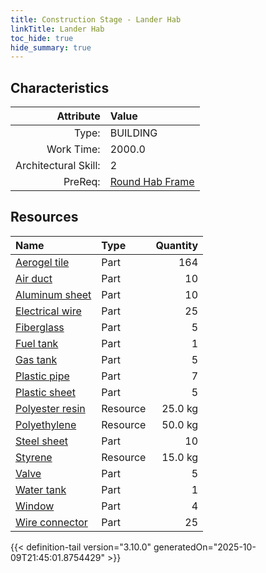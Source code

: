 ```yaml
---
title: Construction Stage - Lander Hab
linkTitle: Lander Hab
toc_hide: true
hide_summary: true
---
```

<!-- This is generated by the MarsSim HelpGenertor, do not edit. -->

## Characteristics

| Attribute      | Value |
|--------:|:------|
|Type:|BUILDING|
|Work Time:|2000.0|
|Architectural Skill:|2|
|PreReq:|[Round Hab Frame](/docs/definitions/construction/round-hab-frame)|

## Resources

| Name | Type | Quantity |
|:-----|:-----|-----:|
|[Aerogel tile](/docs/definitions/part/aerogel-tile)|Part|164|
|[Air duct](/docs/definitions/part/air-duct)|Part|10|
|[Aluminum sheet](/docs/definitions/part/aluminum-sheet)|Part|10|
|[Electrical wire](/docs/definitions/part/electrical-wire)|Part|25|
|[Fiberglass](/docs/definitions/part/fiberglass)|Part|5|
|[Fuel tank](/docs/definitions/part/fuel-tank)|Part|1|
|[Gas tank](/docs/definitions/part/gas-tank)|Part|5|
|[Plastic pipe](/docs/definitions/part/plastic-pipe)|Part|7|
|[Plastic sheet](/docs/definitions/part/plastic-sheet)|Part|5|
|[Polyester resin](/docs/definitions/resource/polyester-resin)|Resource|25.0 kg|
|[Polyethylene](/docs/definitions/resource/polyethylene)|Resource|50.0 kg|
|[Steel sheet](/docs/definitions/part/steel-sheet)|Part|10|
|[Styrene](/docs/definitions/resource/styrene)|Resource|15.0 kg|
|[Valve](/docs/definitions/part/valve)|Part|5|
|[Water tank](/docs/definitions/part/water-tank)|Part|1|
|[Window](/docs/definitions/part/window)|Part|4|
|[Wire connector](/docs/definitions/part/wire-connector)|Part|25|




{{< definition-tail version="3.10.0" generatedOn="2025-10-09T21:45:01.8754429" >}}

